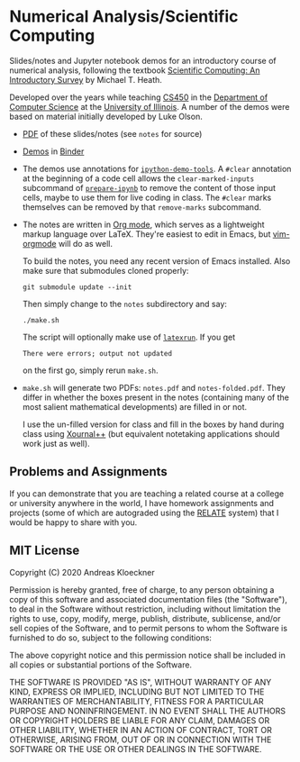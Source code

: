 # Numerical Analysis/Scientific Computing

Slides/notes and Jupyter notebook demos for an introductory course of numerical
analysis, following the textbook
[Scientific Computing: An Introductory Survey](http://heath.cs.illinois.edu/scicomp/)
by Michael T. Heath.

Developed over the years while teaching [CS450](https://relate.cs.illinois.edu/course/cs450-s19/)
in the [Department of Computer Science](https://cs.illinois.edu/)
at the [University of Illinois](https://illinois.edu/). A number of the demos
were based on material initially developed by Luke Olson.

-   [PDF](https://andreask.cs.illinois.edu/cs450-s19/notes.pdf) of these slides/notes (see `notes`
    for source)

-   [Demos](https://mybinder.org/v2/gh/inducer/numerics-notes/main?filepath=demos)
    in [Binder](https://mybinder.org/)

-   The demos use annotations for [`ipython-demo-tools`](https://github.com/inducer/ipython-demo-tools).
    A `#clear` annotation at the beginning of a code cell allows the
    `clear-marked-inputs` subcommand of
    [`prepare-ipynb`](https://github.com/inducer/ipython-demo-tools/blob/main/prepare-ipynb) 
    to remove the content of those input cells, maybe to use them for live coding in class.
    The `#clear` marks themselves can be removed by that `remove-marks` subcommand.

-   The notes are written in [Org mode](https://orgmode.org/), which serves as a lightweight
    markup language over LaTeX. They're easiest to edit in Emacs, but
    [vim-orgmode](https://github.com/jceb/vim-orgmode) will do as well.

    To build the notes, you need any recent version of Emacs installed. Also make sure that
    submodules cloned properly:
    ```
    git submodule update --init
    ```

    Then simply change to the `notes` subdirectory and say:
    ```
    ./make.sh
    ```
    The script will optionally make use of [`latexrun`](https://github.com/cjoach/latexrun).
    If you get
    ```
    There were errors; output not updated
    ```
    on the first go, simply rerun `make.sh`.

-   `make.sh` will generate two PDFs: `notes.pdf` and `notes-folded.pdf`.
    They differ in whether the boxes present in the notes (containing many
    of the most salient mathematical developments) are filled in or not.

    I use the un-filled version for class and fill in the boxes by hand
    during class using [Xournal++](https://github.com/xournalpp/xournalpp/)
    (but equivalent notetaking applications should work just as well).

## Problems and Assignments

If you can demonstrate that you are teaching a related course
at a college or university anywhere in the world, I have
homework assignments and projects (some of which are autograded
using the [RELATE](https://github.com/inducer/relate/) system)
that I would be happy to share with you.

## MIT License

Copyright (C) 2020 Andreas Kloeckner

Permission is hereby granted, free of charge, to any person obtaining a copy
of this software and associated documentation files (the "Software"), to deal
in the Software without restriction, including without limitation the rights
to use, copy, modify, merge, publish, distribute, sublicense, and/or sell
copies of the Software, and to permit persons to whom the Software is
furnished to do so, subject to the following conditions:

The above copyright notice and this permission notice shall be included in
all copies or substantial portions of the Software.

THE SOFTWARE IS PROVIDED "AS IS", WITHOUT WARRANTY OF ANY KIND, EXPRESS OR
IMPLIED, INCLUDING BUT NOT LIMITED TO THE WARRANTIES OF MERCHANTABILITY,
FITNESS FOR A PARTICULAR PURPOSE AND NONINFRINGEMENT. IN NO EVENT SHALL THE
AUTHORS OR COPYRIGHT HOLDERS BE LIABLE FOR ANY CLAIM, DAMAGES OR OTHER
LIABILITY, WHETHER IN AN ACTION OF CONTRACT, TORT OR OTHERWISE, ARISING FROM,
OUT OF OR IN CONNECTION WITH THE SOFTWARE OR THE USE OR OTHER DEALINGS IN
THE SOFTWARE.
